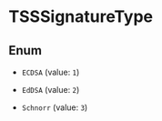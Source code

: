 

# TSSSignatureType

## Enum


* `ECDSA` (value: `1`)

* `EdDSA` (value: `2`)

* `Schnorr` (value: `3`)



